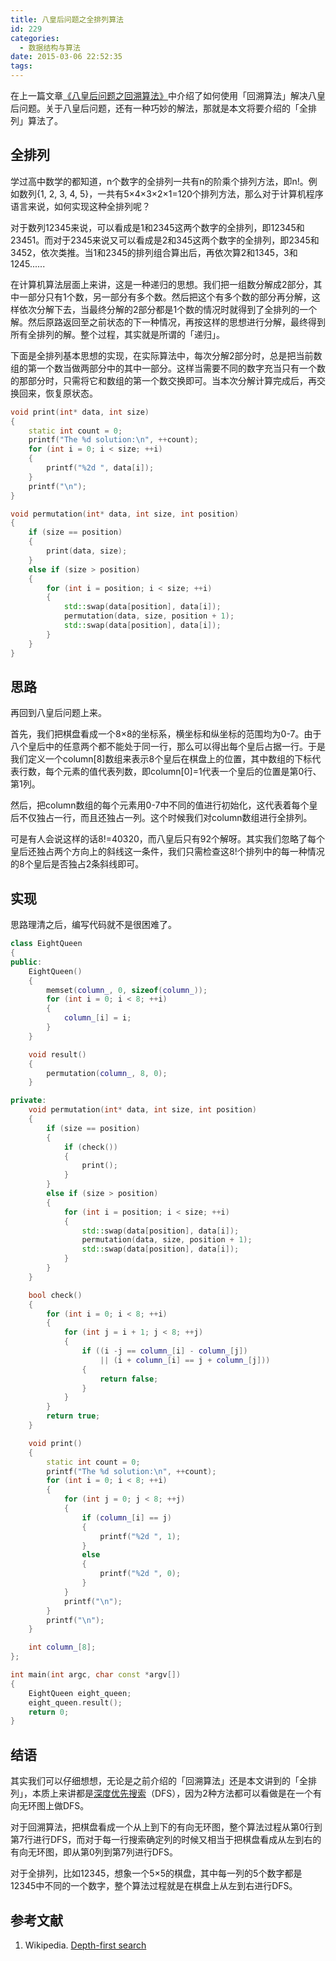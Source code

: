 ```yaml
---
title: 八皇后问题之全排列算法
id: 229
categories:
  - 数据结构与算法
date: 2015-03-06 22:52:35
tags:
---
```


在上一篇文章[《八皇后问题之回溯算法》](http://liyuanlife.com/blog/2015/03/05/backtracking-algorithm-for-eight-queen/)中介绍了如何使用「回溯算法」解决八皇后问题。关于八皇后问题，还有一种巧妙的解法，那就是本文将要介绍的「全排列」算法了。

## 全排列

学过高中数学的都知道，n个数字的全排列一共有n的阶乘个排列方法，即n!。例如数列{1, 2, 3, 4, 5}，一共有5×4×3×2×1=120个排列方法，那么对于计算机程序语言来说，如何实现这种全排列呢？

对于数列12345来说，可以看成是1和2345这两个数字的全排列，即12345和23451。而对于2345来说又可以看成是2和345这两个数字的全排列，即2345和3452，依次类推。当1和2345的排列组合算出后，再依次算2和1345，3和1245......

在计算机算法层面上来讲，这是一种递归的思想。我们把一组数分解成2部分，其中一部分只有1个数，另一部分有多个数。然后把这个有多个数的部分再分解，这样依次分解下去，当最终分解的2部分都是1个数的情况时就得到了全排列的一个解。然后原路返回至之前状态的下一种情况，再按这样的思想进行分解，最终得到所有全排列的解。整个过程，其实就是所谓的「递归」。

下面是全排列基本思想的实现，在实际算法中，每次分解2部分时，总是把当前数组的第一个数当做两部分中的其中一部分。这样当需要不同的数字充当只有一个数的那部分时，只需将它和数组的第一个数交换即可。当本次分解计算完成后，再交换回来，恢复原状态。
```c++
void print(int* data, int size)
{
    static int count = 0;
    printf("The %d solution:\n", ++count);
    for (int i = 0; i < size; ++i)
    {
        printf("%2d ", data[i]);
    }
    printf("\n");
}

void permutation(int* data, int size, int position)
{
    if (size == position)
    {
        print(data, size);
    }
    else if (size > position)
    {
        for (int i = position; i < size; ++i)
        {
            std::swap(data[position], data[i]);
            permutation(data, size, position + 1);
            std::swap(data[position], data[i]);
        }
    }
}
```
<!--more-->

## 思路

再回到八皇后问题上来。

首先，我们把棋盘看成一个8×8的坐标系，横坐标和纵坐标的范围均为0-7。由于八个皇后中的任意两个都不能处于同一行，那么可以得出每个皇后占据一行。于是我们定义一个column[8]数组来表示8个皇后在棋盘上的位置，其中数组的下标代表行数，每个元素的值代表列数，即column[0]=1代表一个皇后的位置是第0行、第1列。

然后，把column数组的每个元素用0-7中不同的值进行初始化，这代表着每个皇后不仅独占一行，而且还独占一列。这个时候我们对column数组进行全排列。

可是有人会说这样的话8!=40320，而八皇后只有92个解呀。其实我们忽略了每个皇后还独占两个方向上的斜线这一条件，我们只需检查这8!个排列中的每一种情况的8个皇后是否独占2条斜线即可。

## 实现

思路理清之后，编写代码就不是很困难了。
```c++
class EightQueen
{
public:
    EightQueen()
    {
        memset(column_, 0, sizeof(column_));
        for (int i = 0; i < 8; ++i)
        {
            column_[i] = i;
        }
    }

    void result()
    {
        permutation(column_, 8, 0);
    }

private:
    void permutation(int* data, int size, int position)
    {
        if (size == position)
        {
            if (check())
            {
                print();
            }
        }
        else if (size > position)
        {
            for (int i = position; i < size; ++i)
            {
                std::swap(data[position], data[i]);
                permutation(data, size, position + 1);
                std::swap(data[position], data[i]);
            }
        }
    }

    bool check()
    {
        for (int i = 0; i < 8; ++i)
        {
            for (int j = i + 1; j < 8; ++j)
            {
                if ((i -j == column_[i] - column_[j])
                    || (i + column_[i] == j + column_[j]))
                {
                    return false;
                }
            }
        }
        return true;
    }

    void print()
    {
        static int count = 0;
        printf("The %d solution:\n", ++count);
        for (int i = 0; i < 8; ++i)
        {
            for (int j = 0; j < 8; ++j)
            {
                if (column_[i] == j)
                {
                    printf("%2d ", 1);
                }
                else
                {
                    printf("%2d ", 0);
                }
            }
            printf("\n");
        }
        printf("\n");
    }

    int column_[8];
};

int main(int argc, char const *argv[])
{
    EightQueen eight_queen;
    eight_queen.result();
    return 0;
}
```

## 结语

其实我们可以仔细想想，无论是之前介绍的「回溯算法」还是本文讲到的「全排列」，本质上来讲都是[深度优先搜索](http://en.wikipedia.org/wiki/Depth-first_search)（DFS），因为2种方法都可以看做是在一个有向无环图上做DFS。

对于回溯算法，把棋盘看成一个从上到下的有向无环图，整个算法过程从第0行到第7行进行DFS，而对于每一行搜索确定列的时候又相当于把棋盘看成从左到右的有向无环图，即从第0列到第7列进行DFS。

对于全排列，比如12345，想象一个5×5的棋盘，其中每一列的5个数字都是12345中不同的一个数字，整个算法过程就是在棋盘上从左到右进行DFS。

## 参考文献

1.  Wikipedia. [Depth-first search](http://en.wikipedia.org/wiki/Depth-first_search)
    &nbsp;
